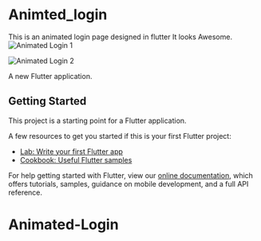 # Animted_login
This is an animated login page designed in flutter
It looks Awesome.
![Animated Login 1](https://user-images.githubusercontent.com/62157938/114923181-2c61e300-9e35-11eb-8945-540a8873279f.jpg)


![Animated Login 2](https://user-images.githubusercontent.com/62157938/114923189-2f5cd380-9e35-11eb-9ef4-532913f17a82.jpg)

A new Flutter application.

## Getting Started

This project is a starting point for a Flutter application.

A few resources to get you started if this is your first Flutter project:

- [Lab: Write your first Flutter app](https://flutter.dev/docs/get-started/codelab)
- [Cookbook: Useful Flutter samples](https://flutter.dev/docs/cookbook)

For help getting started with Flutter, view our
[online documentation](https://flutter.dev/docs), which offers tutorials,
samples, guidance on mobile development, and a full API reference.
# Animated-Login
